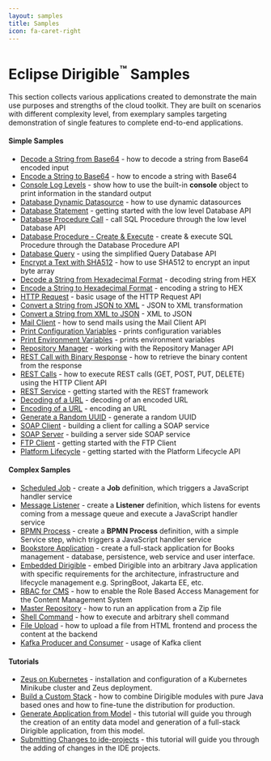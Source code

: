 ```yaml
---
layout: samples
title: Samples
icon: fa-caret-right
---
```


Eclipse Dirigible<sup>&trade;</sup> Samples
===

This section collects various applications created to demonstrate the main use purposes and strengths of the cloud toolkit.
They are built on scenarios with different complexity level, from exemplary samples targeting demonstration of single features to complete end-to-end applications.

#### Simple Samples

* [Decode a String from Base64](base64-decode) - how to decode a string from Base64 encoded input
* [Encode a String to Base64](base64-encode) - how to encode a string with Base64
* [Console Log Levels](console) - show how to use the built-in **console** object to print information in the standard output
* [Database Dynamic Datasource](database-dynamic) - how to use dynamic datasources
* [Database Statement](database-statement) - getting started with the low level Database API
* [Database Procedure Call](database-procedure-call) - call SQL Procedure through the low level Database API
* [Database Procedure - Create & Execute](database-procedure) - create & execute SQL Procedure through the Database Procedure API
* [Database Query](database-query) - using the simplified Query Database API
* [Encrypt a Text with SHA512](digest) - how to use SHA512 to encrypt an input byte array
* [Decode a String from Hexadecimal Format](hex-decode) - decoding string from HEX
* [Encode a String to Hexadecimal Format](hex-encode) - encoding a string to HEX
* [HTTP Request](http-request) - basic usage of the HTTP Request API
* [Convert a String from JSON to XML](convert-json2xml) - JSON to XML transformation
* [Convert a String from XML to JSON](convert-xml2json) - XML to JSON
* [Mail Client](mail-client) - how to send mails using the Mail Client API
* [Print Configuration Variables](print-configurations) - prints configuration variables
* [Print Environment Variables](print-env) - prints environment variables
* [Repository Manager](repository-manager) - working with the Repository Manager API
* [REST Call with Binary Response](http-client-binary.md) - how to retrieve the binary content from the response
* [REST Calls](rest-calls) - how to execute REST calls (GET, POST, PUT, DELETE) using the HTTP Client API
* [REST Service](rest-service) - getting started with the REST framework
* [Decoding of a URL](url-decode) - decoding of an encoded URL
* [Encoding of a URL](url-encode) - encoding an URL
* [Generate a Random UUID](uuid-random-generation) - generate a random UUID
* [SOAP Client](soap-client) - building a client for calling a SOAP service
* [SOAP Server](soap-server) - building a server side SOAP service
* [FTP Client](ftp-client) - getting started with the FTP Client
* [Platform Lifecycle](platform-lifecycle) - getting started with the Platform Lifecycle API


#### Complex Samples

* [Scheduled Job](complex/job-console) - create a **Job** definition, which triggers a JavaScript handler service
* [Message Listener](complex/listener-queue) - create a **Listener** definition, which listens for events coming from a message queue and execute a JavaScript handler service
* [BPMN Process](complex/process-console) - create a **BPMN Process** definition, with a simple Service step, which triggers a JavaScript handler service
* [Bookstore Application](complex/bookstore) - create a full-stack application for Books management - database, persistence, web service and user interface.
* [Embedded Dirigible](complex/embedded) - embed Dirigible into an arbitrary Java application with specific requirements for the architecture, infrastructure and lifecycle management e.g. SpringBoot, Jakarta EE, etc.
* [RBAC for CMS](complex/rbac-for-cms) - how to enable the Role Based Access Management for the Content Management System
* [Master Repository](complex/master-repository) - how to run an application from a Zip file
* [Shell Command](complex/shell-command) - how to execute and arbitrary shell command
* [File Upload](complex/file-upload) - how to upload a file from HTML frontend and process the content at the backend
* [Kafka Producer and Consumer](complex/kafka) - usage of Kafka client 



#### Tutorials

* [Zeus on Kubernetes](tutorial_zeus_on_kubernetes_minikube) -  installation and configuration of a Kubernetes Minikube cluster and Zeus deployment.
* [Build a Custom Stack](tutorial_helium_custom_stack) - how to combine Dirigible modules with pure Java based ones and how to fine-tune the distribution for production.
* [Generate Application from Model](tutorial_generate_application_from_model) - this tutorial will guide you through the creation of an entity data model and generation of a full-stack Dirigible application, from this model.
* [Submitting Changes to ide-projects](submitting-changes-to-ide-projects) - this tutorial will guide you through the adding of changes in the IDE projects.


